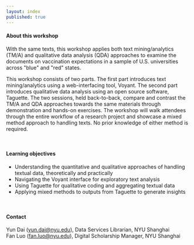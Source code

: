 ```yaml
---
layout: index
published: true
---
```


#### About this workshop
With the same texts, this workshop applies both text mining/analytics (TM/A) and qualitative data analysis (QDA) approaches to examine the documents on vaccination expectations in a sample of U.S. universities across "blue" and "red" states. 

This workshop consists of two parts. The first part introduces text mining/analytics using a web-interfacing tool, Voyant. The second part introduces qualitative data analysis using an open source software, Taguette. The two sessions, held back-to-back, compare and contrast the TM/A and QDA approaches towards the same materials through demonstration and hands-on exercises. The workshop will walk attendees through the entire workflow of a research project and showcase a mixed method approach to handling texts. No prior knowledge of either method is required.

<br> 

#### Learning objectives

* Understanding the quantitative and qualitative approaches of handling textual data, theoretically and practically
* Navigating the Voyant interface for exploratory text analysis
* Using Taguette for qualitative coding and aggregating textual data
* Applying mixed methods to outputs from Taguette to generate insights 

<br> 

#### Contact
Yun Dai (yun.dai@nyu.edu), Data Services Librarian, NYU Shanghai <br>
Fan Luo (fan.luo@nyu.edu), Digital Scholarship Manager, NYU Shanghai
